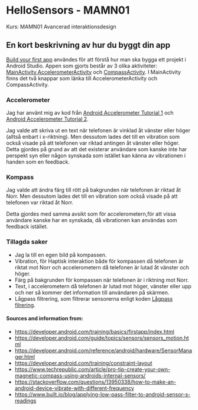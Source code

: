 # HelloSensors - MAMN01
Kurs: MAMN01 Avancerad interaktionsdesign 

## En kort beskrivning av hur du byggt din app

[Build your first app](https://developer.android.com/training/basics/firstapp/index.html) användes för att förstå hur man ska bygga ett projekt i Android Studio. Appen som gjorts består av 3 olika aktiviteter: [MainActivity](https://github.com/AmandaMitic/HelloSensors/blob/master/app/src/main/java/com/example/hellosensors/MainActivity.java),[AccelerometerActivity](https://github.com/AmandaMitic/HelloSensors/blob/master/app/src/main/java/com/example/hellosensors/AccelerometerActivity.java) och [CompassActivity](https://github.com/AmandaMitic/HelloSensors/blob/master/app/src/main/java/com/example/hellosensors/CompassActivity.java). I MainActivity finns det två knappar som länka till AccelerometerActivity och CompassActivity. 

### Accelerometer
Jag har använt mig av kod från [Android Accelerometer Tutorial 1](https://www.youtube.com/watch?v=pkT7DU1Yo9Q) och [Android Accelerometer Tutorial 2](https://www.youtube.com/watch?v=Rda_5s4rObQ). 

Jag valde att skriva ut en text när telefonen är vinklad åt vänster eller höger (alltså enbart i x-riktning). Men dessutom lades det till en vibration som också visade på att telefonen var riktad antingen åt vänster eller höger. Detta gjordes på grund av att det existerar användare som kanske inte har perspekt syn eller någon synskada som istället kan känna av vibrationen i handen som en feedback. 

### Kompass
Jag valde att ändra färg till rött på bakgrunden när telefonen är riktad åt Norr. Men dessutom lades det till en vibration som också visade på att telefonen var riktad åt Norr. 

Detta gjordes med samma avsikt som för accelerometern,för att vissa användare kanske har en synskada, då vibrationen kan användas som feedback istället. 

### Tillagda saker 
- Jag la till en egen bild på kompassen. 
- Vibration, för Haptisk interaktion både för kompassen då telefonen är riktat mot Norr och accelerometern då telefonen är lutad åt vänster och höger. 
- Färg på bakgrunden för kompassen när telefonen är i riktning mot Norr. 
- Text, i accelerometern då telefonen är lutad mot höger, vänster eller upp och ner så kommer det information till användaren på skärmen. 
- Lågpass filtrering, som filtrerar sensorerna enligt koden [Lågpass filrering](https://www.built.io/blog/applying-low-pass-filter-to-android-sensor-s-readings). 

#### Sources and information from: 
 - https://developer.android.com/training/basics/firstapp/index.html
 - https://developer.android.com/guide/topics/sensors/sensors_motion.html
 - https://developer.android.com/reference/android/hardware/SensorManager.html
 - https://developer.android.com/training/constraint-layout 
 - https://www.techrepublic.com/article/pro-tip-create-your-own-magnetic-compass-using-androids-internal-sensors/
 - https://stackoverflow.com/questions/13950338/how-to-make-an-android-device-vibrate-with-different-frequency  
 - https://www.built.io/blog/applying-low-pass-filter-to-android-sensor-s-readings

